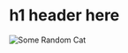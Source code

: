 # h1 header here
![Some Random Cat](https://cdn.sanity.io/images/5vm5yn1d/pro/e8901b37029ada974f945ce569a5643b511fb4a9-1499x1000.jpg?fm=webp&q=80)

